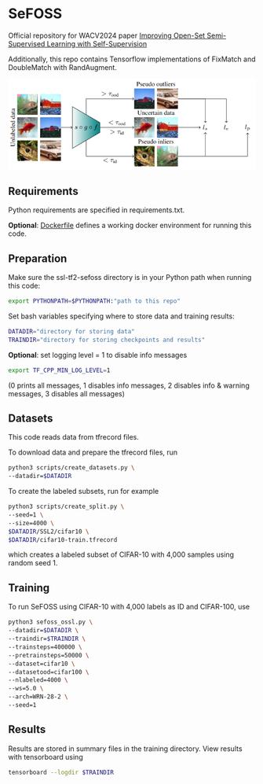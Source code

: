 # SeFOSS

Official repository for WACV2024 paper [Improving Open-Set Semi-Supervised Learning with Self-Supervision](https://arxiv.org/abs/2301.10127)

Additionally, this repo contains Tensorflow implementations of FixMatch and DoubleMatch with RandAugment.

![SeFOSS graph](/media/SeFOSS-graph.png)

## Requirements

Python requirements are specified in requirements.txt.

**Optional**: [Dockerfile](Dockerfile) defines a working docker environment for running this code.

## Preparation

Make sure the ssl-tf2-sefoss directory is in your Python path when running this code:
```bash
export PYTHONPATH=$PYTHONPATH:"path to this repo"
```

Set bash variables specifying where to store data and training results:
```bash
DATADIR="directory for storing data"
TRAINDIR="directory for storing checkpoints and results"
```

**Optional**: set logging level = 1 to disable info messages
```bash
export TF_CPP_MIN_LOG_LEVEL=1
```
(0 prints all messages, 1 disables info messages, 2 disables info & warning messages, 3 disables all messages)


## Datasets

This code reads data from tfrecord files.

To download data and prepare the tfrecord files, run
```bash
python3 scripts/create_datasets.py \
--datadir=$DATADIR
```

To create the labeled subsets, run for example
```bash
python3 scripts/create_split.py \
--seed=1 \
--size=4000 \
$DATADIR/SSL2/cifar10 \
$DATADIR/cifar10-train.tfrecord
```
which creates a labeled subset of CIFAR-10 with 4,000 samples using random seed 1.

## Training

To run SeFOSS using CIFAR-10 with 4,000 labels as ID and CIFAR-100, use
```bash
python3 sefoss_ossl.py \
--datadir=$DATADIR \
--traindir=$TRAINDIR \
--trainsteps=400000 \
--pretrainsteps=50000 \
--dataset=cifar10 \
--datasetood=cifar100 \
--nlabeled=4000 \
--ws=5.0 \
--arch=WRN-28-2 \
--seed=1
```
## Results

Results are stored in summary files in the training directory. View results with tensorboard using
```bash
tensorboard --logdir $TRAINDIR
```
